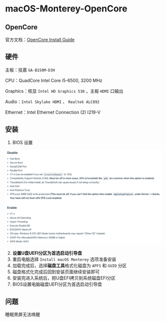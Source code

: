 # macOS-Monterey-OpenCore
##  OpenCore

官方文档：[OpenCore Install Guide](https://dortania.github.io/OpenCore-Install-Guide/)

##  硬件

主板：技嘉 `GA-B150M-D3H`

CPU：QuadCore Intel Core i5-6500, 3200 MHz

Graphics：核显 `Intel HD Graphics 530` ，主板 `HDMI` 口输出

Audio：`Intel Skylake HDMI` 、 `Realtek ALC892`

Ethernet：Intel Ethernet Connection (2) I219-V

##  安装

1. BIOS 设置

![Intel BIOS settings](image-intelBIOSSettings.png)

2. **设置U盘UEFI分区为首选启动引导盘**
2. 重启电脑选择 `Install macOS Monterey` 选项准备安装
3. 加载完成后，选择**磁盘工具**格式化磁盘为 `APFS` 和 `GUID` 分区
4. 磁盘格式化完成后回到安装页面继续安装即可
5. 安装完进入系统后，把U盘EFI拷贝到系统磁盘EFI分区
6. BIOS设置电脑磁盘UEFI分区为首选启动引导盘

##  问题

睡眠黑屏无法唤醒
